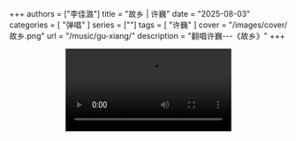 +++
authors = ["李佳潞"]
title = "故乡 | 许巍"
date = "2025-08-03"
categories = [
    "弹唱"
]
series = [""]
tags = [
    "许巍"
]
cover = "/images/cover/故乡.png"
url = "/music/gu-xiang/"
description = "翻唱许巍---《故乡》"
+++
<!DOCTYPE html>
<html lang="zh-CN">
<head>
    <meta charset="UTF-8">
    <meta name="viewport" content="width=device-width, initial-scale=1.0">
    <link rel="stylesheet" href="/assets/css/styles.css">
    <script src="/assets/js/toc.js"></script>    
</head>
<body>
    <article>
            <section>
            <div class="container" style="display: flex; justify-content: center;">
              <video controls style="max-width:100%; height:auto;">
                <source src="https://pub-5b6dc435fbf3499ca474b4b6941cb647.r2.dev/%E6%95%85%E4%B9%A1.mp4" type="video/mp4">
                您的浏览器不支持 HTML5 视频播放。
              </video>
            </div>
        </section>
    </article>
</body>
</html>